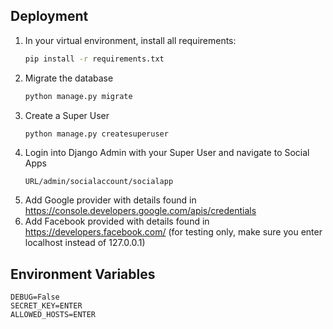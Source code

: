 

## Deployment
1. In your virtual environment, install all requirements:
    ~~~bash
    pip install -r requirements.txt
    ~~~
2. Migrate the database
    ~~~bash
    python manage.py migrate
    ~~~
3. Create a Super User
    ~~~bash
    python manage.py createsuperuser
    ~~~
4. Login into Django Admin with your Super User and navigate to Social Apps
    ~~~text
    URL/admin/socialaccount/socialapp
    ~~~
5. Add Google provider with details found in https://console.developers.google.com/apis/credentials
6. Add Facebook provided with details found in https://developers.facebook.com/ (for testing only, make sure you enter localhost instead of 127.0.0.1)


## Environment Variables
~~~text
DEBUG=False
SECRET_KEY=ENTER
ALLOWED_HOSTS=ENTER
~~~